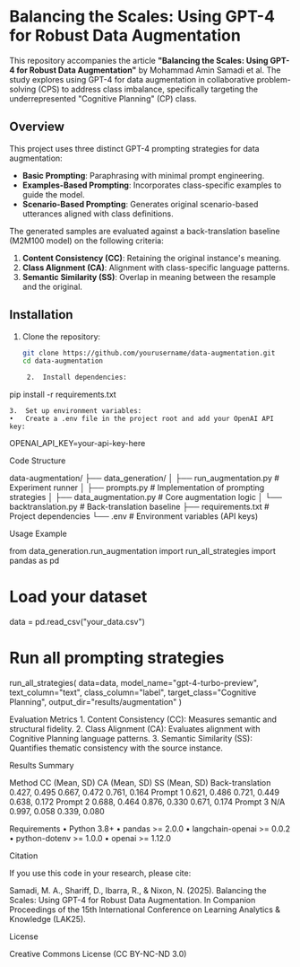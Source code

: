 # Balancing the Scales: Using GPT-4 for Robust Data Augmentation

This repository accompanies the article **"Balancing the Scales: Using GPT-4 for Robust Data Augmentation"** by Mohammad Amin Samadi et al. The study explores using GPT-4 for data augmentation in collaborative problem-solving (CPS) to address class imbalance, specifically targeting the underrepresented "Cognitive Planning" (CP) class.

## Overview

This project uses three distinct GPT-4 prompting strategies for data augmentation:
- **Basic Prompting**: Paraphrasing with minimal prompt engineering.
- **Examples-Based Prompting**: Incorporates class-specific examples to guide the model.
- **Scenario-Based Prompting**: Generates original scenario-based utterances aligned with class definitions.

The generated samples are evaluated against a back-translation baseline (M2M100 model) on the following criteria:
1. **Content Consistency (CC)**: Retaining the original instance's meaning.
2. **Class Alignment (CA)**: Alignment with class-specific language patterns.
3. **Semantic Similarity (SS)**: Overlap in meaning between the resample and the original.

## Installation

1. Clone the repository:
   ```bash
   git clone https://github.com/yourusername/data-augmentation.git
   cd data-augmentation

	2.	Install dependencies:

pip install -r requirements.txt


	3.	Set up environment variables:
	•	Create a .env file in the project root and add your OpenAI API key:

OPENAI_API_KEY=your-api-key-here



Code Structure

data-augmentation/
├── data_generation/
│   ├── run_augmentation.py    # Experiment runner
│   ├── prompts.py             # Implementation of prompting strategies
│   ├── data_augmentation.py   # Core augmentation logic
│   └── backtranslation.py     # Back-translation baseline
├── requirements.txt           # Project dependencies
└── .env                       # Environment variables (API keys)

Usage Example

from data_generation.run_augmentation import run_all_strategies
import pandas as pd

# Load your dataset
data = pd.read_csv("your_data.csv")

# Run all prompting strategies
run_all_strategies(
    data=data,
    model_name="gpt-4-turbo-preview",
    text_column="text",
    class_column="label",
    target_class="Cognitive Planning",
    output_dir="results/augmentation"
)

Evaluation Metrics
	1.	Content Consistency (CC): Measures semantic and structural fidelity.
	2.	Class Alignment (CA): Evaluates alignment with Cognitive Planning language patterns.
	3.	Semantic Similarity (SS): Quantifies thematic consistency with the source instance.

Results Summary

Method	CC (Mean, SD)	CA (Mean, SD)	SS (Mean, SD)
Back-translation	0.427, 0.495	0.667, 0.472	0.761, 0.164
Prompt 1	0.621, 0.486	0.721, 0.449	0.638, 0.172
Prompt 2	0.688, 0.464	0.876, 0.330	0.671, 0.174
Prompt 3	N/A	0.997, 0.058	0.339, 0.080

Requirements
	•	Python 3.8+
	•	pandas >= 2.0.0
	•	langchain-openai >= 0.0.2
	•	python-dotenv >= 1.0.0
	•	openai >= 1.12.0

Citation

If you use this code in your research, please cite:

Samadi, M. A., Shariff, D., Ibarra, R., & Nixon, N. (2025). Balancing the Scales: Using GPT-4 for Robust Data Augmentation. In Companion Proceedings of the 15th International Conference on Learning Analytics & Knowledge (LAK25).

License

Creative Commons License (CC BY-NC-ND 3.0)

